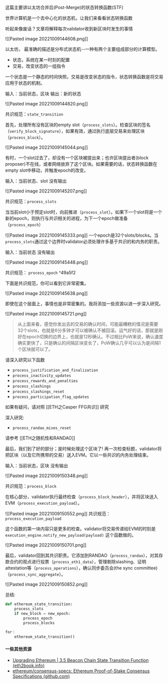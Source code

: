 这篇主要讲以太坊合并后(Post-Merge)的状态转换函数(STF)

世界计算机是一个去中心化的状态机，让我们来看看状态转换函数

听起来像废话？文章将解释每次validator收到新区块时发生的事情

![[Pasted image 20221009144608.png]]

以太坊， 最准确的描述是分布式状态机--一种有两个主要组成部分的计算模型。

- 状态，系统在某一时刻的配置
- 交易，改变状态的一组指令

一个状态是一个静态的时间快照，交易是改变状态的指令，状态转换函数是将交易应用于状态的机制。

输入：当前状态，区块
输出：新的状态

![[Pasted image 20221009144820.png]]

共识规范：`state_transition`

首先，处理所有没有区块的empty slot（`process_slots`）。检查区块的签名（`verify_block_signature`），如果有效，通过执行底层交易来处理区块（`process_block`）。

![[Pasted image 20221009145044.png]]

有时，一个slot过去了，却没有一个区块被提出来；也许区块提出者(block proposer)不在线，或者网络放弃了这个区块。如果需要的话，状态转换函数在empty slot中移动，并触发epoch的改变。

输入：当前状态、slot
没有输出

![[Pasted image 20221009145207.png]]

共识规范：`process_slots`

当当前slot小于预定slot时，向前推进（`process_slot`）。如果下一个slot将是一个新的epoch，则执行与共识相关的进程，为下一个epoch做准备（`process_epoch`）

![[Pasted image 20221009145333.png]]
 一个epoch是32个slots/blocks。当`process_slots`通过这个边界时validator必须处理许多基于共识的和内务的职责。

输入：当前状态
没有输出

![[Pasted image 20221009145448.png]]

共识规范： `process_epoch` ^49a5f2

下面是共识规范，你可以看到它非常密集。

![[Pasted image 20221009145638.png]]

即使在这个层面上，事情也是非常密集的。我将添加一些资源以进一步深入研究。

![[Pasted image 20221009145721.png]]

> 从上面来看，感觉你发出去的交易的确认时间，可能最糟糕的情况是需要32个slots，也就是6分多钟才可以被确认不被回滚。运气好的话，那就是刚好在epoch切换的边界上，也就是12秒确认。不过相比PoW来说，确认速度确实更快了，只是确认的间隔区块变长了，PoW确认几乎可以认为是间隔1个区块就可以了。

请深入研究以下函数
- `process_justification_and_finalization`
- `process_inactivity_updates`
- `process_rewards_and_penalties`
- `process_slashings`
- `process_slashings_reset`
- `process_participation_flag_updates`

如果有疑问，请对照 [[ETH之Casper FFG共识]] 研究

深入研究:

- `process_randao_mixes_reset`

请参考 [[ETH之随机性和RANDAO]]

最后，我们到了好的部分；是时候处理这个区块了! 再一次检查标题，validator将把区块（以及它所携带的交易）送入EVM。它以一些共识的内务处理结束。

输入：当前状态，区块
没有输出

![[Pasted image 20221009150348.png]]

共识规范：`process_block`

在核心部分，validator执行最终检查（`process_block_header`），并将区块送入EVM（`process_execution_payload`）。

![[Pasted image 20221009150552.png]]
共识规范： `process_execution_payload`

这个函数的第一块内容只是更多的检查。validator将交易传递给EVM的时刻是`execution_engine.notify_new_payload(payload)` 这个函数做的。

![[Pasted image 20221009150701.png]]

最后，validator回到其共识职责。它添加到RANDAO（`process_randao`），对其存款合约的观点进行投票（`process_eth1_data`），管理剔除slashing、证明attestation等（`process_operations`），确认同步委员会(the sync committee)（`process_sync_aggregate`）。

![[Pasted image 20221009150852.png]]

总结:

```python
def ethereum_state_transition: 
	process_slots 
	if new_block = new_epoch: 
		process_epoch 
		process_blocks 
	
for：
	ethereum_state_transition() 

```

#### 一些其他资源

- [Upgrading Ethereum | 3.5 Beacon Chain State Transition Function (eth2book.info)](https://eth2book.info/altair/part3/transition)
- [ethereum/consensus-specs: Ethereum Proof-of-Stake Consensus Specifications (github.com)](https://github.com/ethereum/consensus-specs)

